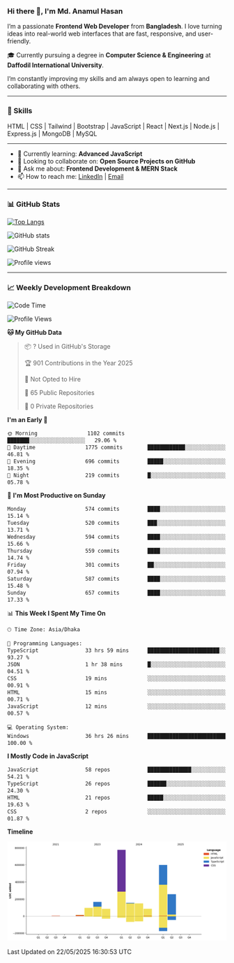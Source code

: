 ### Hi there 👋, I'm Md. Anamul Hasan

I’m a passionate **Frontend Web Developer** from **Bangladesh**. I love turning ideas into real-world web interfaces that are fast, responsive, and user-friendly.

🎓 Currently pursuing a degree in **Computer Science & Engineering** at **Daffodil International University**.

I’m constantly improving my skills and am always open to learning and collaborating with others.

---

### 🚀 Skills
HTML | CSS | Tailwind | Bootstrap | JavaScript | React | Next.js | Node.js | Express.js | MongoDB | MySQL 

---

- 🌱 Currently learning: **Advanced JavaScript**
- 👯 Looking to collaborate on: **Open Source Projects on GitHub**
- 💬 Ask me about: **Frontend Development & MERN Stack**
- 📫 How to reach me: [LinkedIn](https://www.linkedin.com/in/mdanamulhasan201) | [Email](mailto:anamulhasan3625@gmail.com)

---

### 📊 GitHub Stats

[![Top Langs](https://github-readme-stats.vercel.app/api/top-langs/?username=mdanamulhasan201&layout=compact)](https://github.com/anuraghazra/github-readme-stats)

![GitHub stats](https://github-readme-stats.vercel.app/api?username=mdanamulhasan201&show_icons=true&count_private=true&theme=tokyonight)

![GitHub Streak](https://streak-stats.demolab.com?user=mdanamulhasan201&theme=tokyonight)

![Profile views](https://gpvc.arturio.dev/mdanamulhasan201)

---

### 📈 Weekly Development Breakdown

<!--START_SECTION:waka-->
![Code Time](http://img.shields.io/badge/Code%20Time-162%20hrs%2047%20mins-blue)

![Profile Views](http://img.shields.io/badge/Profile%20Views-0-blue)

**🐱 My GitHub Data** 

> 📦 ? Used in GitHub's Storage 
 > 
> 🏆 901 Contributions in the Year 2025
 > 
> 🚫 Not Opted to Hire
 > 
> 📜 65 Public Repositories 
 > 
> 🔑 0 Private Repositories 
 > 
**I'm an Early 🐤** 

```text
🌞 Morning                1102 commits        ███████░░░░░░░░░░░░░░░░░░   29.06 % 
🌆 Daytime                1775 commits        ████████████░░░░░░░░░░░░░   46.81 % 
🌃 Evening                696 commits         █████░░░░░░░░░░░░░░░░░░░░   18.35 % 
🌙 Night                  219 commits         █░░░░░░░░░░░░░░░░░░░░░░░░   05.78 % 
```
📅 **I'm Most Productive on Sunday** 

```text
Monday                   574 commits         ████░░░░░░░░░░░░░░░░░░░░░   15.14 % 
Tuesday                  520 commits         ███░░░░░░░░░░░░░░░░░░░░░░   13.71 % 
Wednesday                594 commits         ████░░░░░░░░░░░░░░░░░░░░░   15.66 % 
Thursday                 559 commits         ████░░░░░░░░░░░░░░░░░░░░░   14.74 % 
Friday                   301 commits         ██░░░░░░░░░░░░░░░░░░░░░░░   07.94 % 
Saturday                 587 commits         ████░░░░░░░░░░░░░░░░░░░░░   15.48 % 
Sunday                   657 commits         ████░░░░░░░░░░░░░░░░░░░░░   17.33 % 
```


📊 **This Week I Spent My Time On** 

```text
🕑︎ Time Zone: Asia/Dhaka

💬 Programming Languages: 
TypeScript               33 hrs 59 mins      ███████████████████████░░   93.27 % 
JSON                     1 hr 38 mins        █░░░░░░░░░░░░░░░░░░░░░░░░   04.51 % 
CSS                      19 mins             ░░░░░░░░░░░░░░░░░░░░░░░░░   00.91 % 
HTML                     15 mins             ░░░░░░░░░░░░░░░░░░░░░░░░░   00.71 % 
JavaScript               12 mins             ░░░░░░░░░░░░░░░░░░░░░░░░░   00.57 % 

💻 Operating System: 
Windows                  36 hrs 26 mins      █████████████████████████   100.00 % 
```

**I Mostly Code in JavaScript** 

```text
JavaScript               58 repos            ██████████████░░░░░░░░░░░   54.21 % 
TypeScript               26 repos            ██████░░░░░░░░░░░░░░░░░░░   24.30 % 
HTML                     21 repos            █████░░░░░░░░░░░░░░░░░░░░   19.63 % 
CSS                      2 repos             ░░░░░░░░░░░░░░░░░░░░░░░░░   01.87 % 
```



**Timeline**

![Lines of Code chart](https://raw.githubusercontent.com/mdanamulhasan201/mdanamulhasan201/main/assets/bar_graph.png)


 Last Updated on 22/05/2025 16:30:53 UTC
<!--END_SECTION:waka-->
